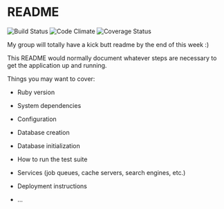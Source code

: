 # README

![Build Status](https://codeship.com/projects/afd21e00-31b1-0135-88a3-36beedd22907/status?branch=master)
![Code Climate](https://codeclimate.com/github/meaghanconroy/rock-on-philly.png)
![Coverage Status](https://coveralls.io/repos/meaghanconroy/rock-on-philly/badge.png)

My group will totally have a kick butt readme by the end of this week :)

This README would normally document whatever steps are necessary to get the
application up and running.

Things you may want to cover:

* Ruby version

* System dependencies

* Configuration

* Database creation

* Database initialization

* How to run the test suite

* Services (job queues, cache servers, search engines, etc.)

* Deployment instructions

* ...
